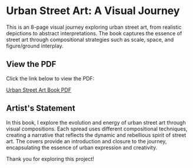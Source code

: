 # Urban Street Art: A Visual Journey

This is an 8-page visual journey exploring urban street art, from realistic depictions to abstract interpretations. The book captures the essence of street art through compositional strategies such as scale, space, and figure/ground interplay.

## View the PDF
Click the link below to view the PDF:

[Urban Street Art Book PDF](./Urban_Street_Art_Book.pdf)

## Artist's Statement
In this book, I explore the evolution and energy of urban street art through visual compositions. Each spread uses different compositional techniques, creating a narrative that reflects the dynamic and rebellious spirit of street art. The covers provide an introduction and closure to the journey, encapsulating the essence of urban expression and creativity.


Thank you for exploring this project!
